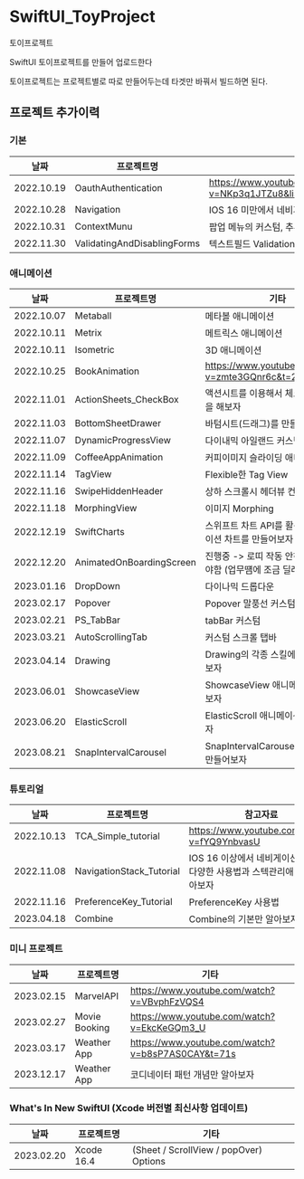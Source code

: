 # SwiftUI_ToyProject

토이프로젝트

SwiftUI 토이프로젝트를 만들어 업로드한다

토이프로젝트는 프로젝트별로 따로 만들어두는데 타겟만 바꿔서 빌드하면 된다.

## 프로젝트 추가이력

### 기본

| 날짜  | 프로젝트명 | 기타 |
| ------ | ------ | ------ |
| 2022.10.19 | OauthAuthentication | https://www.youtube.com/watch?v=NKp3q1JTZu8&list=PLgOlaPUIbynqyJHiTEv7CFaXd8g5jtogT&index=44 |
| 2022.10.28 | Navigation | IOS 16 미만에서 네비게이션 링크의 다양한 사용법과 스텍관리애 대하여 알아보자 |
| 2022.10.31 | ContextMunu | 팝업 메뉴의 커스텀, 추후 프로젝트에 활용할 수 있음 |
| 2022.11.30 | ValidatingAndDisablingForms | 텍스트필드 Validation |

### 애니메이션

| 날짜  | 프로젝트명 | 기타 |
| ------ | ------ | ------ |
| 2022.10.07 | Metaball | 메타볼 애니메이션 |
| 2022.10.11 | Metrix | 메트릭스 애니메이션 |
| 2022.10.11 | Isometric | 3D 애니메이션 |
| 2022.10.25 | BookAnimation | https://www.youtube.com/watch?v=zmte3GQnr6c&t=22s |
| 2022.11.01 | ActionSheets_CheckBox | 액션시트를 이용해서 체크박스 커스텀을 해보자 |
| 2022.11.03 | BottomSheetDrawer | 바텀시트(드래그)를 만들어보자 |
| 2022.11.07 | DynamicProgressView | 다이내믹 아일랜드 커스텀 |
| 2022.11.09 | CoffeeAppAnimation | 커피이미지 슬라이딩 애니메이션 |
| 2022.11.14 | TagView | Flexible한 Tag View |
| 2022.11.16 | SwipeHiddenHeader | 상하 스크롤시 헤더뷰 컨트롤 |
| 2022.11.18 | MorphingView | 이미지 Morphing |
| 2022.12.19 | SwiftCharts | 스위프트 차트 API를 활용하여 에니메이션 차트를 만들어보자 |
| 2022.12.20 | AnimatedOnBoardingScreen | 진행중 -> 로띠 작동 안하는것 해결해야함 (업무떔에 조금 딜레이) |
| 2023.01.16 | DropDown | 다이나믹 드롭다운 |
| 2023.02.17 | Popover | Popover 말풍선 커스텀 |
| 2023.02.21 | PS_TabBar | tabBar 커스텀 |
| 2023.03.21 | AutoScrollingTab | 커스텀 스크롤 탭바 |
| 2023.04.14 | Drawing | Drawing의 각종 스킬에 대하여 알아보자 |
| 2023.06.01 | ShowcaseView | ShowcaseView 애니메이션을 만들어보자 |
| 2023.06.20 | ElasticScroll | ElasticScroll 애니메이션을 만들어보자 |
| 2023.08.21 | SnapIntervalCarousel | SnapIntervalCarousel 애니메이션을 만들어보자 |

### 튜토리얼

| 날짜  | 프로젝트명 | 참고자료 |
| ------ | ------ | ------ |
| 2022.10.13 | TCA_Simple_tutorial | https://www.youtube.com/watch?v=fYQ9YnbvasU |
| 2022.11.08 | NavigationStack_Tutorial | IOS 16 이상에서 네비게이션 스택의 다양한 사용법과 스텍관리애 대하여 알아보자 |
| 2022.11.16 | PreferenceKey_Tutorial | PreferenceKey 사용법 |
| 2023.04.18 | Combine | Combine의 기본만 알아보자 |

### 미니 프로젝트

| 날짜  | 프로젝트명 | 기타 |
| ------ | ------ | ------ |
| 2023.02.15 | MarvelAPI | https://www.youtube.com/watch?v=VBvphFzVQS4 |
| 2023.02.27 | Movie Booking | https://www.youtube.com/watch?v=EkcKeGQm3_U |
| 2023.03.17 | Weather App | https://www.youtube.com/watch?v=b8sP7AS0CAY&t=71s |
| 2023.12.17 | Weather App | 코디네이터 패턴 개념만 알아보자 |

### What's In New SwiftUI (Xcode 버전별 최신사항 업데이트)

| 날짜  | 프로젝트명 | 기타 |
| ------ | ------ | ------ |
| 2023.02.20 | Xcode 16.4 | (Sheet / ScrollView / popOver) Options |

